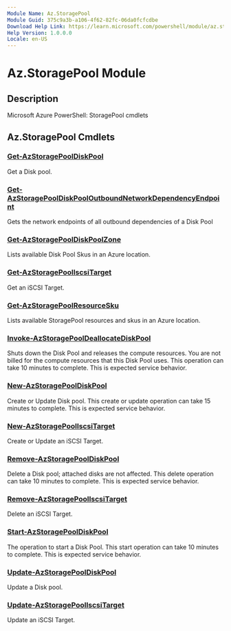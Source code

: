 ```yaml
---
Module Name: Az.StoragePool
Module Guid: 375c9a3b-a106-4f62-82fc-06da0fcfcdbe
Download Help Link: https://learn.microsoft.com/powershell/module/az.storagepool
Help Version: 1.0.0.0
Locale: en-US
---
```


# Az.StoragePool Module
## Description
Microsoft Azure PowerShell: StoragePool cmdlets

## Az.StoragePool Cmdlets
### [Get-AzStoragePoolDiskPool](Get-AzStoragePoolDiskPool.md)
Get a Disk pool.

### [Get-AzStoragePoolDiskPoolOutboundNetworkDependencyEndpoint](Get-AzStoragePoolDiskPoolOutboundNetworkDependencyEndpoint.md)
Gets the network endpoints of all outbound dependencies of a Disk Pool

### [Get-AzStoragePoolDiskPoolZone](Get-AzStoragePoolDiskPoolZone.md)
Lists available Disk Pool Skus in an Azure location.

### [Get-AzStoragePoolIscsiTarget](Get-AzStoragePoolIscsiTarget.md)
Get an iSCSI Target.

### [Get-AzStoragePoolResourceSku](Get-AzStoragePoolResourceSku.md)
Lists available StoragePool resources and skus in an Azure location.

### [Invoke-AzStoragePoolDeallocateDiskPool](Invoke-AzStoragePoolDeallocateDiskPool.md)
Shuts down the Disk Pool and releases the compute resources.
You are not billed for the compute resources that this Disk Pool uses.
This operation can take 10 minutes to complete.
This is expected service behavior.

### [New-AzStoragePoolDiskPool](New-AzStoragePoolDiskPool.md)
Create or Update Disk pool.
This create or update operation can take 15 minutes to complete.
This is expected service behavior.

### [New-AzStoragePoolIscsiTarget](New-AzStoragePoolIscsiTarget.md)
Create or Update an iSCSI Target.

### [Remove-AzStoragePoolDiskPool](Remove-AzStoragePoolDiskPool.md)
Delete a Disk pool; attached disks are not affected.
This delete operation can take 10 minutes to complete.
This is expected service behavior.

### [Remove-AzStoragePoolIscsiTarget](Remove-AzStoragePoolIscsiTarget.md)
Delete an iSCSI Target.

### [Start-AzStoragePoolDiskPool](Start-AzStoragePoolDiskPool.md)
The operation to start a Disk Pool.
This start operation can take 10 minutes to complete.
This is expected service behavior.

### [Update-AzStoragePoolDiskPool](Update-AzStoragePoolDiskPool.md)
Update a Disk pool.

### [Update-AzStoragePoolIscsiTarget](Update-AzStoragePoolIscsiTarget.md)
Update an iSCSI Target.

